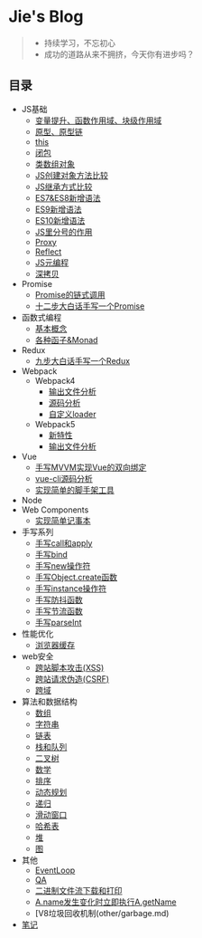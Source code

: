# Jie's Blog
> * 持续学习，不忘初心
> * 成功的道路从来不拥挤，今天你有进步吗？

## 目录
* JS基础
  * [变量提升、函数作用域、块级作用域](grammar/base.md)
  * [原型、原型链](grammar/prototype.md)
  * [this](grammar/this.md)
  * [闭包](grammar/closuer.md)
  * [类数组对象](grammar/arryObject.md)
  * [JS创建对象方法比较](grammar/createObject.md)
  * [JS继承方式比较](grammar/inherit.md)
  * [ES7&ES8新增语法](grammar/es7es8.md)
  * [ES9新增语法](grammar/es9.md)
  * [ES10新增语法](grammar/es10.md)
  * [JS里分号的作用](grammar/semicolon.md)
  * [Proxy](grammar/proxy.md)
  * [Reflect](grammar/reflect.md)
  * [JS元编程](grammar/metaProgramming.md)
  * [深拷贝](grammar/deepCopy.md)
* Promise
  * [Promise的链式调用](promise/promise-call-chaining/promise.md)
  * [十二步大白话手写一个Promise](promise/handwrite-promise/promise.md)
* 函数式编程
    * [基本概念](functional-programming/base.md)
    * [各种函子&Monad](functional-programming/functor.md)
* Redux
    * [九步大白话手写一个Redux](redux/redux.md)
* Webpack
  * Webpack4
    * [输出文件分析](webpack/webpack4/output-file-analysis.md)
    * [源码分析](webpack/webpack4/webpack-code-analysis.md)
    * [自定义loader](webpack/webpack4/custom-loader.md)
  * Webpack5
    * [新特性](webpack/webpack5/new-features.md)
    * [输出文件分析](webpack/webpack5/output-file-analysis.md)
* Vue
  * [手写MVVM实现Vue的双向绑定](vue/mvvm-hand-writing.md)
  * [vue-cli源码分析](vue/my-vue-cli/vue-cli.md)
  * [实现简单的脚手架工具](vue/simple-cli/simple-cli.md)
* Node
* Web Components
  * [实现简单记事本](web-components/web-components.md)
* 手写系列
  * [手写call和apply](handwriting/call.md)
  * [手写bind](handwriting/bind.md)
  * [手写new操作符](handwriting/new.md)
  * [手写Object.create函数](handwriting/create.md)
  * [手写instance操作符](handwriting/instance.md)
  * [手写防抖函数](handwriting/debounce.md)
  * [手写节流函数](handwriting/throttle.md)
  * [手写parseInt](handwriting/parseInt.md)
* 性能优化
  * [浏览器缓存](performance-optimization/browserCache.md)
* web安全
  * [跨站脚本攻击(XSS)](security/xss.md)
  * [跨站请求伪造(CSRF)](security/csrf.md)
  * [跨域](security/cross-domain.md)
* 算法和数据结构
  * [数组](algorithm/array/README.md)
  * [字符串](algorithm/string/README.md)
  * [链表](algorithm/linked-list/README.md)
  * [栈和队列](algorithm/stack/README.md)
  * [二叉树](algorithm/tree/README.md)
  * [数学](algorithm/math/README.md)
  * [排序](algorithm/sort/README.md)
  * [动态规划](algorithm/dynamic-programming/README.md)
  * [递归](algorithm/recursive/README.md)
  * [滑动窗口](algorithm/slideWindow/README.md)
  * [哈希表](algorithm/hash/README.md)
  * [堆](algorithm/heap/README.md)
  * [图](algorithm/matrix/README.md)
* 其他
  * [EventLoop](other/eventloop.md)
  * [QA](qa/qa.md)
  * [二进制文件流下载和打印](other/export&download.md)
  * [A.name发⽣变化时⽴即执⾏A.getName](other/getName.md)
  * [V8垃圾回收机制(other/garbage.md)
* [笔记](note/note.md)
